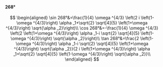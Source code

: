 #### 268°

$$
\begin{aligned}
\sin 268°&=\frac{1}{4} \omega ^{4/3} \left(2 i \left(1-\omega ^{4/3}\right) \alpha _1+\sqrt{2} \sqrt[4]{5} \left(1+\omega ^{4/3}\right) \sqrt{\alpha _2}\right)\\
\cos 268°&=-\frac{1}{4} \omega ^{4/3} \left(2 \left(1+\omega ^{4/3}\right) \alpha _1-i \sqrt{2} \sqrt[4]{5} \left(1-\omega ^{4/3}\right) \sqrt{\alpha _2}\right)\\
\tan 268°&=\frac{2 \left(1-\omega ^{4/3}\right) \alpha _1-i \sqrt{2} \sqrt[4]{5} \left(1+\omega ^{4/3}\right) \sqrt{\alpha _2}}{2 i \left(1+\omega ^{4/3}\right)
\alpha _1+\sqrt{2} \sqrt[4]{5} \left(1-\omega ^{4/3}\right) \sqrt{\alpha _2}}\\
\end{aligned}
$$

